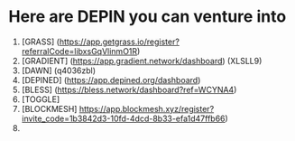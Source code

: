 # Here are DEPIN you can venture into
1.	[GRASS] (https://app.getgrass.io/register?referralCode=libxsGqVlinmO1R)
2.	[GRADIENT] (https://app.gradient.network/dashboard) (XLSLL9)
3.	[DAWN]  (q4036zbl)
4.	[DEPINED] (https://app.depined.org/dashboard)
5.	[BLESS] (https://bless.network/dashboard?ref=WCYNA4)
6.	[TOGGLE]
7.	[BLOCKMESH] https://app.blockmesh.xyz/register?invite_code=1b3842d3-10fd-4dcd-8b33-efa1d47ffb66)
8.	

